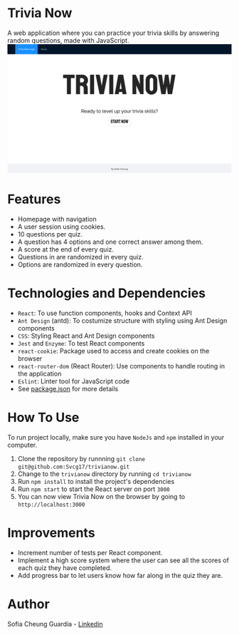 # Trivia Now
A web application where you can practice your trivia skills by answering random questions, made with JavaScript.
![](./src/assets/readme/homepage.png)

# Features
- Homepage with navigation
- A user session using cookies.
- 10 questions per quiz.
- A question has 4 options and one correct answer among them.
- A score at the end of every quiz.
- Questions in are randomized in every quiz.
- Options are randomized in every question.

# Technologies and Dependencies
- `React`: To use function components, hooks and Context API
- `Ant Design` (antd): To costumize structure with styling using Ant Design components
- `CSS`: Styling React and Ant Design components
- `Jest` and `Enzyme`: To test React components
- `react-cookie`: Package used to access and create cookies on the browser
- `react-router-dom` (React Router): Use components to handle routing in the application
- `Eslint`: Linter tool for JavaScript code
- See [package.json](./package.json) for more details

# How To Use
To run project locally, make sure you have `NodeJs` and `npm` installed in your computer.
1. Clone the repository by runnning `git clone git@github.com:Svcg17/trivianow.git` 
2. Change to the `trivianow` directory by running `cd trivianow`
2. Run `npm install` to install the project's dependencies
3. Run `npm start` to start the React server on port `3000`
4. You can now view Trivia Now on the browser by going to `http://localhost:3000`

# Improvements
- Increment number of tests per React component.
- Implement a high score system where the user can see all the scores of each quiz they have completed.
- Add progress bar to let users know how far along in the quiz they are.

# Author
Sofia Cheung Guardia - [Linkedin](https://www.linkedin.com/in/sofiacheung/)